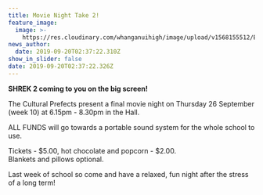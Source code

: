 ```yaml
---
title: Movie Night Take 2!
feature_image:
  image: >-
    https://res.cloudinary.com/whanganuihigh/image/upload/v1568155512/Events/Shrek_2_small.jpg
news_author:
  date: 2019-09-20T02:37:22.310Z
show_in_slider: false
date: 2019-09-20T02:37:22.326Z
---
```

**SHREK 2 coming to you on the big screen!** 

The Cultural Prefects present a final movie night on Thursday 26 September (week 10) at 6.15pm - 8.30pm in the Hall.

ALL FUNDS will go towards a portable sound system for the whole school to use.

Tickets - $5.00, hot chocolate and popcorn - $2.00.\
Blankets and pillows optional.

Last week of school so come and have a relaxed, fun night after the stress of a long term!

